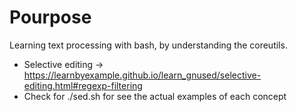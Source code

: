 # Pourpose

Learning text processing with bash, by understanding the coreutils.

- Selective editing
  -> https://learnbyexample.github.io/learn_gnused/selective-editing.html#regexp-filtering
- Check for ./sed.sh for see the actual examples of each concept
